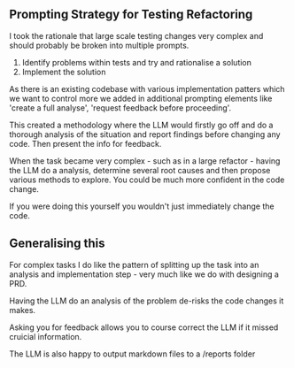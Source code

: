 ## Prompting Strategy for Testing Refactoring

I took the rationale that large scale testing changes very complex and should probably be broken into multiple prompts.
1. Identify problems within tests and try and rationalise a solution
2. Implement the solution

As there is an existing codebase with various implementation patters which we want to control more we added in additional prompting elements like 'create a full analyse', 'request feedback before proceeding'.

This created a methodology where the LLM would firstly go off and do a thorough analysis of the situation and report findings before changing any code. Then present the info for feedback.

When the task became very complex - such as in a large refactor - having the LLM do a analysis, determine several root causes and then propose various methods to explore. You could be much more confident in the code change.

If you were doing this yourself you wouldn't just immediately change the code.

## Generalising this

For complex tasks I do like the pattern of splitting up the task into an analysis and implementation step - very much like we do with designing a PRD.

Having the LLM do an analysis of the problem de-risks the code changes it makes.

Asking you for feedback allows you to course correct the LLM if it missed cruicial information.

The LLM is also happy to output markdown files to a /reports folder

